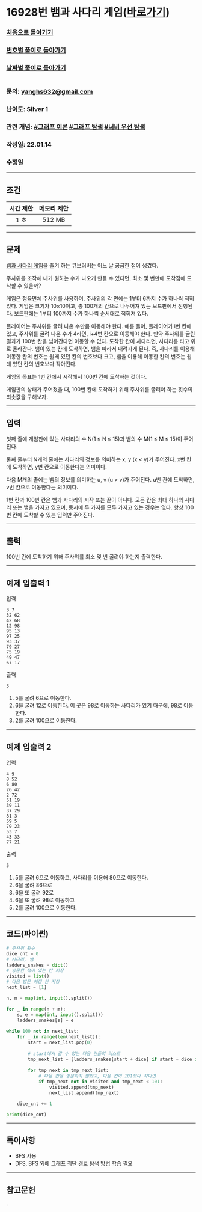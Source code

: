# 16928번 뱀과 사다리 게임([바로가기](https://www.acmicpc.net/problem/16928))

### [처음으로 돌아가기](/README.md)
### [번호별 풀이로 돌아가기](README.md)
### [날짜별 풀이로 돌아가기](/Sort%20by%20date.md)
#
### 문의: yanghs632@gmail.com
### 난이도: Silver 1
### 관련 개념: [#그래프 이론](https://www.acmicpc.net/problemset?sort=ac_desc&algo=7) [#그래프 탐색](https://www.acmicpc.net/problemset?sort=ac_desc&algo=11) [#너비 우선 탐색](https://www.acmicpc.net/problemset?sort=ac_desc&algo=126)
### 작성일: 22.01.14
### 수정일

---
## 조건
시간 제한|메모리 제한
:---:|:---:
1 초|512 MB

---
## 문제
[뱀과 사다리 게임](https://en.wikipedia.org/wiki/Snakes_and_ladders)을 즐겨 하는 큐브러버는 어느 날 궁금한 점이 생겼다.

주사위를 조작해 내가 원하는 수가 나오게 만들 수 있다면, 최소 몇 번만에 도착점에 도착할 수 있을까?

게임은 정육면체 주사위를 사용하며, 주사위의 각 면에는 1부터 6까지 수가 하나씩 적혀있다. 게임은 크기가 10×10이고, 총 100개의 칸으로 나누어져 있는 보드판에서 진행된다. 보드판에는 1부터 100까지 수가 하나씩 순서대로 적혀져 있다.

플레이어는 주사위를 굴려 나온 수만큼 이동해야 한다. 예를 들어, 플레이어가 i번 칸에 있고, 주사위를 굴려 나온 수가 4라면, i+4번 칸으로 이동해야 한다. 만약 주사위를 굴린 결과가 100번 칸을 넘어간다면 이동할 수 없다. 도착한 칸이 사다리면, 사다리를 타고 위로 올라간다. 뱀이 있는 칸에 도착하면, 뱀을 따라서 내려가게 된다. 즉, 사다리를 이용해 이동한 칸의 번호는 원래 있던 칸의 번호보다 크고, 뱀을 이용해 이동한 칸의 번호는 원래 있던 칸의 번호보다 작아진다.

게임의 목표는 1번 칸에서 시작해서 100번 칸에 도착하는 것이다.

게임판의 상태가 주어졌을 때, 100번 칸에 도착하기 위해 주사위를 굴려야 하는 횟수의 최솟값을 구해보자.

---
## 입력
첫째 줄에 게임판에 있는 사다리의 수 N(1 ≤ N ≤ 15)과 뱀의 수 M(1 ≤ M ≤ 15)이 주어진다.

둘째 줄부터 N개의 줄에는 사다리의 정보를 의미하는 x, y (x < y)가 주어진다. x번 칸에 도착하면, y번 칸으로 이동한다는 의미이다.

다음 M개의 줄에는 뱀의 정보를 의미하는 u, v (u > v)가 주어진다. u번 칸에 도착하면, v번 칸으로 이동한다는 의미이다.

1번 칸과 100번 칸은 뱀과 사다리의 시작 또는 끝이 아니다. 모든 칸은 최대 하나의 사다리 또는 뱀을 가지고 있으며, 동시에 두 가지를 모두 가지고 있는 경우는 없다. 항상 100번 칸에 도착할 수 있는 입력만 주어진다.

---
## 출력
100번 칸에 도착하기 위해 주사위를 최소 몇 번 굴려야 하는지 출력한다.

---
## 예제 입출력 1
입력
```
3 7
32 62
42 68
12 98
95 13
97 25
93 37
79 27
75 19
49 47
67 17
```

출력
```
3
```
1. 5를 굴려 6으로 이동한다.
2. 6을 굴려 12로 이동한다. 이 곳은 98로 이동하는 사다리가 있기 때문에, 98로 이동한다.
3. 2를 굴려 100으로 이동한다.

---
## 예제 입출력 2
입력
```
4 9
8 52
6 80
26 42
2 72
51 19
39 11
37 29
81 3
59 5
79 23
53 7
43 33
77 21
```

출력
```
5
```
1. 5를 굴려 6으로 이동하고, 사다리를 이용해 80으로 이동한다. 
2. 6을 굴려 86으로
3. 6을 또 굴려 92로
4. 6을 또 굴려 98로 이동하고
5. 2를 굴려 100으로 이동한다.

---
## 코드(파이썬)
```python
# 주사위 횟수
dice_cnt = 0
# 사다리, 뱀
ladders_snakes = dict()
# 방문한 적이 있는 칸 저장
visited = list()
# 다음 방문 예정 칸 저장
next_list = [1]

n, m = map(int, input().split())

for _ in range(n + m):
    s, e = map(int, input().split())
    ladders_snakes[s] = e
    
while 100 not in next_list:
    for _ in range(len(next_list)):
        start = next_list.pop(0)
     
        # start에서 갈 수 있는 다음 칸들의 리스트
        tmp_next_list = [ladders_snakes[start + dice] if start + dice in ladders_snakes else start + dice for dice in range(1, 7)]
        
        for tmp_next in tmp_next_list:
            # 다음 칸을 방문하지 않았고, 다음 칸이 101보다 작다면
            if tmp_next not in visited and tmp_next < 101:
                visited.append(tmp_next)
                next_list.append(tmp_next)

    dice_cnt += 1

print(dice_cnt)

```

---
## 특이사항
- BFS 사용
- DFS, BFS 외에 그래프 최단 경로 탐색 방법 학습 필요

---
## 참고문헌
\-

